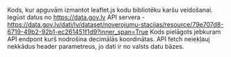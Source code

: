 Kods, kur apguvām izmantot leaflet.js kodu bibliotēku karšu veidošanai. 
Iegūst datus no https://data.gov.lv API servera - https://data.gov.lv/dati/lv/dataset/noverojumu-stacijas/resource/79e707d8-6719-49b2-92b1-ec261451f1d9?inner_span=True
Kods pielāgots jebkuram API endpont kurš nodrošina decimālās koordinātas. 
API fetch neiekļauj nekkādus header parametreus, jo dati ir no valsts datu bāzes. 
